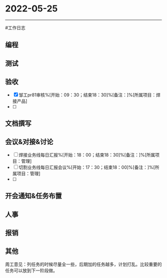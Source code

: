 # 2022-05-25 

---

#工作日志

## 编程



## 测试



## 验收 
- [x] 邹工pr81审核%[开始：09：30；结束18：30]%[备注：]%[所属项目：焊接产品]
- [ ] 


## 文档撰写 



## 会议&对接&讨论

- [ ] 焊接业务线每日汇报%[开始：18：00；结束18：30]%[备注：]%[所属项目：管理]
- [ ] 切割业务线每日汇报会议%[开始：17：30；结束18：00]%[备注：]%[所属项目：管理]
- [ ] 

## 开会通知&任务布置



## 人事



## 报销



## 其他
周工意见：列任务的时候尽量全一些，后期加的任务越多，计划打乱。比较重要的任务可以放到下一阶段做。




